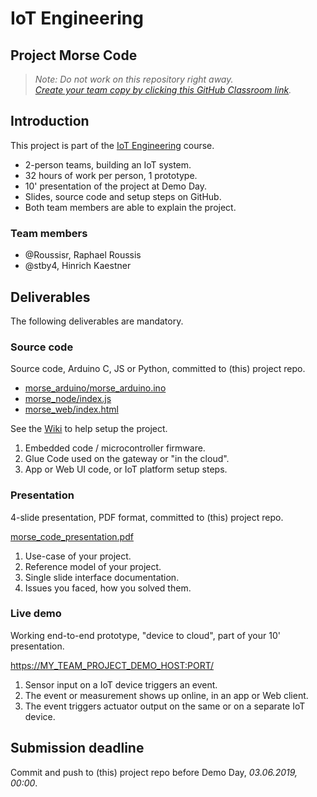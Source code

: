 # IoT Engineering
## Project Morse Code

> *Note: Do not work on this repository right away.*<br/>
> *[Create your team copy by clicking this GitHub Classroom link](https://classroom.github.com/g/B7ncqTw4).*

## Introduction
This project is part of the [IoT Engineering](../../../fhnw-iot) course.

* 2-person teams, building an IoT system.
* 32 hours of work per person, 1 prototype.
* 10' presentation of the project at Demo Day.
* Slides, source code and setup steps on GitHub.
* Both team members are able to explain the project.

### Team members
* @Roussisr, Raphael Roussis
* @stby4, Hinrich Kaestner

## Deliverables
The following deliverables are mandatory.

### Source code
Source code, Arduino C, JS or Python, committed to (this) project repo.

- [morse_arduino/morse_arduino.ino](morse_arduino.ino)
- [morse_node/index.js](Nodejs/index.js)
- [morse_web/index.html](morse_web/index.html)

See the [Wiki](https://github.com/fhnw-iot-4ia/iot-project-the_last_ones/wiki) to help setup the project.


1) Embedded code / microcontroller firmware.
2) Glue Code used on the gateway or "in the cloud".
3) App or Web UI code, or IoT platform setup steps.

### Presentation
4-slide presentation, PDF format, committed to (this) project repo.

[morse_code_presentation.pdf](morse_code_presentation.pdf)

1) Use-case of your project.
2) Reference model of your project.
3) Single slide interface documentation.
4) Issues you faced, how you solved them.

### Live demo
Working end-to-end prototype, "device to cloud", part of your 10' presentation.

[https://MY_TEAM_PROJECT_DEMO_HOST:PORT/](https://MY_TEAM_PROJECT_DEMO_HOST:PORT/)

1) Sensor input on a IoT device triggers an event.
2) The event or measurement shows up online, in an app or Web client.
3) The event triggers actuator output on the same or on a separate IoT device.

## Submission deadline
Commit and push to (this) project repo before Demo Day, _03.06.2019, 00:00_.
